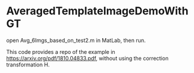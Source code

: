 # AveragedTemplateImageDemoWithGT

open Avg_6Imgs_based_on_test2.m in MatLab, then run.

This code provides a repo of the example in https://arxiv.org/pdf/1810.04833.pdf, without using the correction transformation H.
